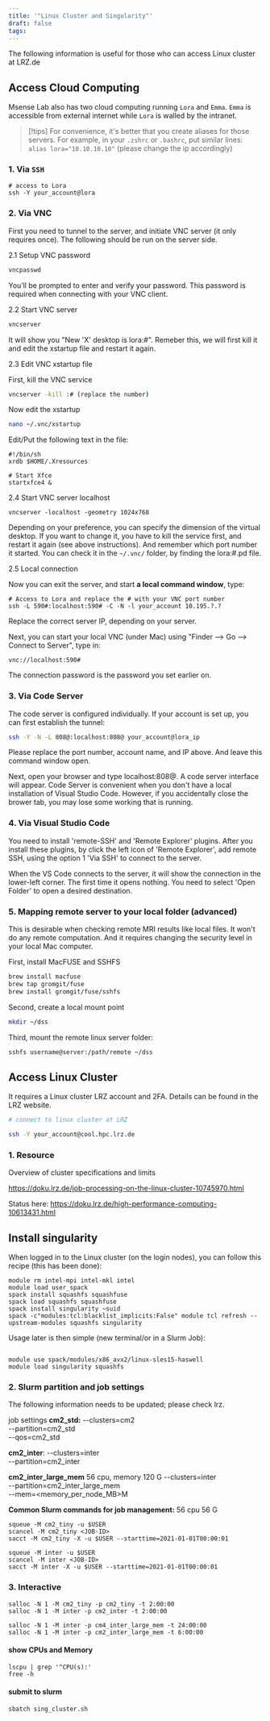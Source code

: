```yaml
---
title: '"Linux Cluster and Singularity"'
draft: false
tags:
---
```

The following information is useful for those who can access Linux cluster at LRZ.de
## Access Cloud Computing

Msense Lab also has two cloud computing running `Lora` and `Emma`. `Emma` is accessible from external internet while `Lora` is walled by the intranet. 

> [!tips]
> For convenience, it's better that you create aliases for those servers. For example, in your `.zshrc` or `.bashrc`, put similar lines:
> `alias lora="10.10.10.10"` (please change the ip accordingly)
> 

### 1. __Via `SSH`__
```
# access to Lora
ssh -Y your_account@lora

```
### 2. __Via VNC__

First you need to tunnel to the server, and initiate VNC server (it only requires once). The following should be run on the server side.

2.1 Setup VNC password
```bash 
vncpasswd
```

You’ll be prompted to enter and verify your password. This password is required when connecting with your VNC client.

2.2 Start VNC server
```bash 
vncserver
```

It will show you "New 'X' desktop is lora:#". Remeber this, we will first kill it and edit the xstartup file and restart it again. 

2.3 Edit VNC xstartup file

First, kill the VNC service
```bash 
vncserver -kill :# (replace the number)
```

Now edit the xstartup
```bash
nano ~/.vnc/xstartup
```

Edit/Put the following text in the file:
```
#!/bin/sh
xrdb $HOME/.Xresources

# Start Xfce
startxfce4 &
```

2.4 Start VNC server localhost

```
vncserver -localhost -geometry 1024x768
```

Depending on your preference, you can specify the dimension of the virtual desktop. If you want to change it, you have to kill the service first, and restart it again (see above instructions). And remember which port number it started. You can check it in the `~/.vnc/` folder, by finding the lora:#.pd file.

2.5 Local connection

Now you can exit the server, and start **a local command window**, type: 
```
# Access to Lora and replace the # with your VNC port number
ssh -L 590#:localhost:590# -C -N -l your_account 10.195.?.?
```
Replace the correct server IP, depending on your server.  

Next, you can start your local VNC (under Mac) using "Finder --> Go --> Connect to Server", type in:
```
vnc://localhost:590#
```
The connection password is the password you set earlier on. 

### 3. Via Code Server

The code server is configured individually. If your account is set up, you can first establish the tunnel:

```bash
ssh -Y -N -L 808@:localhost:808@ your_account@lora_ip
```
Please replace the port number, account name, and IP above. And leave this command window open. 

Next, open your browser and type localhost:808@. A code server interface will appear. Code Server is convenient when you don't have a local installation of Visual Studio Code. However, if you accidentally close the brower tab, you may lose some working that is running.

### 4. Via Visual Studio Code

You need to install 'remote-SSH' and 'Remote Explorer' plugins. After you install these plugins, by click the left icon of 'Remote Explorer', add remote SSH, using the option 1 'Via SSH' to connect to the server. 

When the VS Code connects to the server, it will show the connection in the lower-left corner. The first time it opens nothing. You need to select 'Open Folder' to open a desired destination. 

### 5. Mapping remote server to your local folder (advanced)

This is desirable when checking remote MRI results like local files. It won't do any remote computation. And it requires changing the security level in your local Mac computer. 

First, install MacFUSE and SSHFS
```bash
brew install macfuse
brew tap gromgit/fuse
brew install gromgit/fuse/sshfs
```

Second, create a local mount point

```bash
mkdir ~/dss
```

Third, mount the remote linux server folder:

```bash
sshfs username@server:/path/remote ~/dss
```

## Access Linux Cluster

It requires a Linux cluster LRZ account and 2FA. Details can be found in the LRZ website. 

```bash
# connect to linux cluster at LRZ

ssh -Y your_account@cool.hpc.lrz.de

```

### 1. Resource

Overview of cluster specifications and limits

https://doku.lrz.de/job-processing-on-the-linux-cluster-10745970.html

Status here:
https://doku.lrz.de/high-performance-computing-10613431.html

## Install singularity
When logged in to the Linux cluster (on the login nodes), you can follow this recipe (this has been done):  

```
module rm intel-mpi intel-mkl intel  
module load user_spack  
spack install squashfs squashfuse  
spack load squashfs squashfuse  
spack install singularity ~suid  
spack -c"modules:tcl:blacklist_implicits:False" module tcl refresh --upstream-modules squashfs singularity
```
Usage later is then simple (new terminal/or in a Slurm Job):  
```  

module use spack/modules/x86_avx2/linux-sles15-haswell   
module load singularity squashfs  

```
### 2. Slurm partition and job settings

The following information needs to be updated; please check lrz.

job settings
**cm2_std:** 
--clusters=cm2  
--partition=cm2_std  
--qos=cm2_std

**cm2_inter**:
--clusters=inter  
--partition=cm2_inter

**cm2_inter_large_mem**
56 cpu, memory 120 G
--clusters=inter  
--partition=cm2_inter_large_mem  
--mem=<memory_per_node_MB>M

**Common Slurm commands for job management:**
56 cpu 56 G
```
squeue -M cm2_tiny -u $USER  
scancel -M cm2_tiny <JOB-ID>  
sacct -M cm2_tiny -X -u $USER --starttime=2021-01-01T00:00:01
```

```
squeue -M inter -u $USER  
scancel -M inter <JOB-ID>  
sacct -M inter -X -u $USER --starttime=2021-01-01T00:00:01
```


### 3. Interactive 

```
salloc -N 1 -M cm2_tiny -p cm2_tiny -t 2:00:00
salloc -N 1 -M inter -p cm2_inter -t 2:00:00

salloc -N 1 -M inter -p cm4_inter_large_mem -t 24:00:00
salloc -N 1 -M inter -p cm2_inter_large_mem -t 6:00:00

```
#### show CPUs and Memory
```
lscpu | grep '^CPU(s):'
free -h
```

#### submit to slurm

```
sbatch sing_cluster.sh
```

